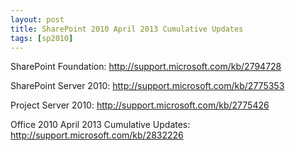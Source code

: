 ```yaml
---
layout: post
title: SharePoint 2010 April 2013 Cumulative Updates
tags: [sp2010]
---
```


SharePoint Foundation:  <http://support.microsoft.com/kb/2794728>

SharePoint Server 2010: <http://support.microsoft.com/kb/2775353>

Project Server 2010: <http://support.microsoft.com/kb/2775426>

Office 2010 April 2013 Cumulative Updates: <http://support.microsoft.com/kb/2832226>